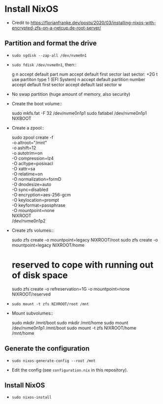 Install NixOS
=============

- Credit to https://florianfranke.dev/posts/2020/03/installing-nixos-with-encrypted-zfs-on-a-netcup.de-root-server/

Partition and format the drive
------------------------------

- ``sudo sgdisk --zap-all /dev/nvme0n1``

- ``sudo fdisk /dev/nvme0n1``, then::

    g
    n
    accept default part num
    accept default first sector
    last sector: +2G
    t
    use partiton type 1 (EFI System)
    n
    accept default partition number
    accept default first sector
    accept default last sector
    w

- No swap partition (huge amount of memory, also security)

- Create the boot volume::

   sudo mkfs.fat -F 32 /dev/nvme0n1p1
   sudo fatlabel /dev/nvme0n1p1 NIXBOOT

- Create a zpool::

    sudo zpool create -f \
    -o altroot="/mnt" \
    -o ashift=12 \
    -o autotrim=on \
    -O compression=lz4 \
    -O acltype=posixacl \
    -O xattr=sa \
    -O relatime=on \
    -O normalization=formD \
    -O dnodesize=auto \
    -O sync=disabled \
    -O encryption=aes-256-gcm \
    -O keylocation=prompt \
    -O keyformat=passphrase \
    -O mountpoint=none \
    NIXROOT \
    /dev/nvme0n1p2

- Create zfs volumes::

   sudo zfs create -o mountpoint=legacy NIXROOT/root
   sudo zfs create -o mountpoint=legacy NIXROOT/home
   # reserved to cope with running out of disk space
   sudo zfs create -o refreservation=1G -o mountpoint=none NIXROOT/reserved
   
- ``sudo mount -t zfs NIXROOT/root /mnt``

  
- Mount subvolumes::
    
   sudo mkdir /mnt/boot
   sudo mkdir /mnt/home
   sudo mount /dev/nvme0n1p1 /mnt/boot
   sudo mount -t zfs NIXROOT/home /mnt/home

Generate the configuration
--------------------------

- ``sudo nixos-generate-config --root /mnt``

- Edit the config (see ``configuration.nix`` in this repository).

Install NixOS
-------------

- ``sudo nixos-install``

